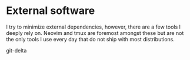 # External software

I try to minimize external dependencies, however, there are a few tools I deeply rely on.
Neovim and tmux are foremost amongst these but are not the only tools I use every day that do not ship with most distributions.

git-delta
